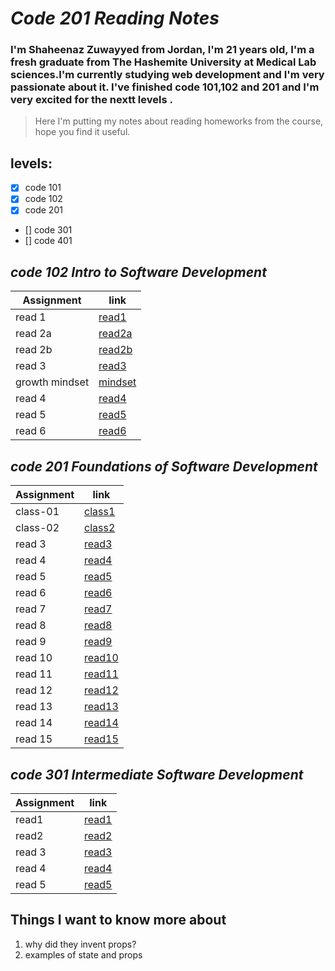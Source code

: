 # *Code 201 Reading Notes*

### I'm Shaheenaz Zuwayyed from Jordan, I'm 21 years old, I'm a fresh graduate from The Hashemite University at Medical Lab sciences.I'm currently studying web development and I'm very passionate about it. I've finished code 101,102 and 201 and I'm very excited for the nextt levels  . 
> Here I'm putting my notes about reading homeworks from the course, hope you find it useful.
## **levels**:
- [x] code 101 
- [x] code 102
- [x] code 201
- [] code 301
- [] code 401




## *code 102 Intro to Software Development*

| Assignment | link |
| --- | --- | 
| read 1  | [read1](read1.md) |
| read 2a | [read2a](read2a.md) |
| read 2b | [read2b](read2b.md) |
| read 3  | [read3](read3.md) |
| growth mindset| [mindset](growthmindset.md) |
| read 4 | [read4](read4.md) |
| read 5 | [read5](read5.md) |
| read 6 | [read6](read6.md) |

## *code 201 Foundations of Software Development*

| Assignment |link |
| --- | --- |
| class-01 |[class1](class1.md)|
| class-02 |[class2](readd2.md)    | 
| read 3| [read3](readd3.md)    | 
| read 4 | [read4](readd4.md)   | 
| read 5 | [read5](readd5.md)   | 
| read 6 | [read6](readd6.md)   | 
| read 7 | [read7](readd7.md)   | 
| read 8 | [read8](readd8.md)   | 
| read 9 | [read9](readd9.md)   | 
| read 10 | [read10](readd10.md)| 
| read 11 | [read11](readd1.md) | 
| read 12 | [read12](readd12.md)| 
| read 13 | [read13](readd13.md)| 
| read 14 | [read14](readd14.md)| 
| read 15 | [read15](readd15.md) | 


## *code 301 Intermediate Software Development*
| Assignment |link |
| --- | --- |
|read1 |[read1](reading1.md)|
| read2 |[read2](reading2.md)    | 
| read 3| [read3](reading3.md)    | 
| read 4 | [read4](reading4.md)   | 
| read 5 | [read5](reading5.md)   | 



## Things I want to know more about
1. why did they invent props?
2. examples of state and props 